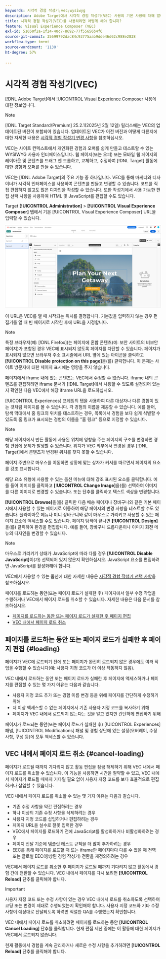 ```yaml
---
keywords: 시각적 경험 작성기;vec;wysiwyg
description: Adobe Target에서 시각적 경험 작성기(VEC) 사용의 기본 사항에 대해 알아봅니다. VEC는 개인화된 경험을 쉽게 만들 수 있는 WYSIWYG 편집기입니다.
title: 시각적 경험 작성기(VEC)를 사용하려면 어떻게 해야 합니까?
feature: Visual Experience Composer (VEC)
exl-id: 51650f2a-1f24-40c7-8692-77f55656b4f6
source-git-commit: 35699792dac84c93775aab9dde46d62c988e2838
workflow-type: tm+mt
source-wordcount: '1130'
ht-degree: 57%

---
```


# 시각적 경험 작성기(VEC)

[!DNL Adobe Target]에서 [!UICONTROL Visual Experience Composer](VEC) 사용에 대한 정보입니다.

>[!NOTE]
>
>[!DNL Target Standard/Premium] 25.2.1(2025년 2월 12일) 릴리스에는 VEC의 업데이트된 버전이 포함되어 있습니다. 업데이트된 VEC가 이전 버전과 어떻게 다른지에 대한 자세한 내용은 [시각적 경험 작성기 변경 사항](/help/main/c-experiences/c-visual-experience-composer/vec-changes.md)을 참조하십시오.

VEC는 사이트 컨텍스트에서 개인화된 경험과 오퍼를 쉽게 만들고 테스트할 수 있는 WYSIWYG 사용자 인터페이스입니다. 웹 페이지(또는 오퍼) 또는 모바일 웹 페이지의 레이아웃 및 콘텐츠를 드래그 앤 드롭하고, 교체하고, 수정하여 [!DNL Target] 활동에 대한 경험과 오퍼를 만들 수 있습니다.

VEC는 [!DNL Adobe Target]의 주요 기능 중 하나입니다. VEC를 통해 마케터와 디자이너가 시각적 인터페이스를 사용하여 콘텐츠를 만들고 변경할 수 있습니다. 코드를 직접 편집하지 않고도 많은 디자인을 작성할 수 있습니다. 또한 작성기에서 사용 가능한 편집 선택 사항을 사용하여 HTML 및 JavaScript를 편집할 수도 있습니다.

Target **[!UICONTROL Administration]** > **[!UICONTROL Visual Experience Composer]** 탭에서 기본 [!UICONTROL Visual Experience Composer] URL을 입력할 수 있습니다.

![강조 표시된 VEC](/help/main/c-experiences/c-visual-experience-composer/assets/vec-highlight-refresh.png)

이 URL은 VEC를 열 때 시작되는 위치를 결정합니다. 기본값을 입력하지 않는 경우 편집기를 열 때 빈 페이지로 시작한 후에 URL을 지정합니다.

>[!NOTE]
>
>특정 브라우저(예: [!DNL Firefox])는 페이지에 혼합 콘텐츠(예: 보안 사이트의 비보안 페이지)가 포함된 경우 VEC에 표시되지 않도록 페이지를 차단할 수 있습니다. 페이지가 표시되지 않으면 브라우저 주소 표시줄에서 URL 옆에 있는 아이콘을 클릭하고 **[!UICONTROL Disable protection on this page]**&#x200B;을(를) 클릭합니다. 이 문제는 사이트 방문자에 대한 페이지 표시에는 영향을 주지 않습니다.

페이지에서 iframe 내에 있는 콘텐츠는 VEC에서 수정할 수 없습니다. iframe 내의 콘텐츠를 편집하려면 iframe 문서가 [!DNL Target]에서 사용할 수 있도록 설정되어 있는지 확인한 다음 VEC에서 해당 iframe URL을 로드하십시오.

[!UICONTROL Experiences] 프레임의 탭을 사용하여 다른 대상자나 다른 경험이 있는 것처럼 페이지를 볼 수 있습니다. 각 경험의 이름을 제공할 수 있습니다. 예를 들어, 탐색 막대에서 홈 링크의 위치를 테스트하는 경우, 목록에서 경험을 보다 쉽게 식별할 수 있도록 홈 링크가 표시되는 경험의 이름을 &quot;홈 링크&quot; 등으로 지정할 수 있습니다.

>[!NOTE]
>
>해당 페이지에서 만든 활동에 사용된 위치에 영향을 주는 페이지의 구조를 변경하면 경험 편집에 문제가 발생할 수 있습니다. 위치가 VEC 외부에서 변경된 경우 [!DNL Target]에서 콘텐츠가 변경된 위치를 찾지 못할 수 있습니다.

페이지 주변으로 마우스를 이동하면 상황에 맞는 상자가 커서를 따르면서 페이지의 요소를 강조 표시합니다.

<!--Click the **[!UICONTROL Overlays]** icon to change the way the highlight displays. For example, you can choose to highlight only images, links, regional mboxes, modifications, or JavaScript. You can change the color of the highlight. You can also specify a highlight color and type of fill used to highlight different element types.

![Change Overlay settings](/help/main/c-experiences/c-visual-experience-composer/assets/change-overlay.png)-->

해당 요소 유형에 사용할 수 있는 옵션 메뉴에 대해 강조 표시된 요소를 클릭합니다. 예를 들어 이미지를 클릭하고 **[!UICONTROL Change Image]**&#x200B;을(를) 선택하여 이미지를 다른 이미지로 변경할 수 있습니다. 또는 단추를 클릭하고 텍스트 색상을 변경합니다.

**[!UICONTROL Browse]**&#x200B;을(를) 클릭한 다음 배송 페이지나 장바구니와 같은 기본 페이지에서 사용할 수 있는 페이지로 이동하여 해당 페이지의 변경 사항을 테스트할 수도 있습니다. 플라이아웃 메뉴나 미니 장바구니와 같이 마우스로 가리키고 사용할 수 있는 페이지 요소에 액세스할 수도 있습니다. 페이지 탐색이 끝나면 **[!UICONTROL Design]**&#x200B;을(를) 클릭하여 환경을 편집합니다. 예를 들어, 장바구니 드롭다운이나 이미지 회전 메뉴의 디자인을 변경할 수 있습니다.

>[!NOTE]
>
>마우스로 가리키기 상태가 JavaScript에 따라 다를 경우 **[!UICONTROL Disable JavaScript]**&#x200B;이(가) 선택되어 있지 않은지 확인하십시오. JavaScript 요소를 편집하려면 JavaScript를 활성화해야 합니다.

VEC에서 사용할 수 있는 옵션에 대한 자세한 내용은 [시각적 경험 작성기 선택 사항](/help/main/c-experiences/c-visual-experience-composer/viztarget-options.md#reference_3BD1BEEAFA584A749ED2D08F14732E81)을 참조하십시오.

페이지를 로드하는 동안(또는 페이지 로드가 실패한 후) 페이지에서 일부 수정 작업을 수행하거나 VEC에서 페이지 로드를 취소할 수 있습니다. 자세한 내용은 다음 문서를 참조하십시오.

* [페이지를 로드하는 동안 또는 페이지 로드가 실패한 후 페이지 편집](#loading)
* [VEC 내에서 페이지 로드 취소](#cancel-loading)

## 페이지를 로드하는 동안 또는 페이지 로드가 실패한 후 페이지 편집 {#loading}

페이지가 VEC에 로드되기 전에 또는 페이지가 완전히 로드되지 않은 경우에도 여러 작업을 수행할 수 있습니다(예: 사용자 지정 코드가 더 이상 작동하지 않음).

VEC 내에서 로드하는 동안 또는 페이지 로드가 실패한 후 페이지에 액세스하거나 페이지를 편집할 수 있는 몇 가지 이유는 다음과 같습니다.

* 사용자 지정 코드 추가 또는 경험 이름 변경 등을 위해 페이지를 간단하게 수정하기 위해
* 더 이상 액세스할 수 없는 페이지에서 기존 사용자 지정 코드를 복사하기 위해
* 페이지가 VEC 내에서 로드되지 않는다는 것을 알고 있지만 간단하게 편집하기 위해

페이지가 로드되는 동안(또는 페이지 로드가 실패한 후) [!UICONTROL Experiences] 패널, [!UICONTROL Modifications] 패널 및 경험 상단에 있는 설정(오버레이, 수정 사항, 구성 등)에 모두 액세스할 수 있습니다.

## VEC 내에서 페이지 로드 취소 {#cancel-loading}

페이지가 로드될 때까지 기다리지 않고 활동 편집을 잠금 해제하기 위해 VEC 내에서 페이지 로드를 취소할 수 있습니다. 이 기능을 사용하면 시간을 절약할 수 있고, VEC 내에서 페이지가 로드될 때까지 기다릴 필요 없이 사용자 지정 코드를 보다 효율적으로 편집하거나 삽입할 수 있습니다.

VEC 내에서 페이지 로드를 취소할 수 있는 몇 가지 이유는 다음과 같습니다.

* 기존 수정 사항을 약간 편집하려는 경우
* 하나 이상의 기존 수정 사항을 삭제하려는 경우
* 사용자 지정 코드를 삽입하거나 편집하려는 경우
* 페이지 URL을 실수로 잘못 입력한 경우
* VEC에서 페이지를 로드하기 전에 JavaScript를 활성화하거나 비활성화하려는 경우
* 페이지 전달 기준에 템플릿 테스트 규칙을 더 많이 추가하려는 경우
* EEC를 통해 페이지를 로드할 때 또는 iframe만 페이지마다 다를 수 있을 때 전역 또는 글로벌 EEC(향상된 경험 작성기) 전환을 재정의하려는 경우

VEC에서 페이지 로드를 취소한 후 페이지가 로드될 때까지 기다리지 않고 활동에서 경험 간에 전환할 수 있습니다. VEC 내에서 페이지를 다시 보려면 **[!UICONTROL Reload]** 단추를 클릭해야 합니다.

>[!IMPORTANT]
>
>사용자 지정 코드 또는 수정 사항이 있는 경우 VEC 내에서 로드를 취소하도록 선택하여 코딩 또는 변경이 제대로 수행되었는지 확인해야 합니다. 사용자 지정 코드와 기타 수정 사항이 예상대로 전달되도록 하려면 적절한 QA를 수행했는지 확인합니다.

VEC 내에서 페이지 로드를 취소하려면 페이지를 로드하는 동안 **[!UICONTROL Cancel Loading]** 단추를 클릭합니다. 현재 편집 세션 중에는 이 활동에 대한 페이지가 VEC에서 로드되지 않습니다.

현재 활동에서 경험을 계속 관리하거나 새로운 수정 사항을 추가하려면 **[!UICONTROL Reload]** 단추를 클릭해야 합니다.
